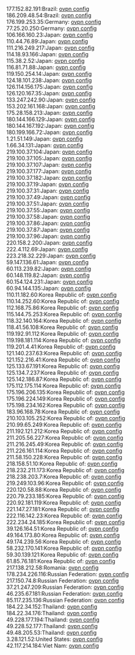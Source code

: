 177.152.82.191:Brazil: [ovpn config](vpn/177_152_82_191.ovpn)  
186.209.48.54:Brazil: [ovpn config](vpn/186_209_48_54.ovpn)  
176.199.253.35:Germany: [ovpn config](vpn/176_199_253_35.ovpn)  
77.25.20.250:Germany: [ovpn config](vpn/77_25_20_250.ovpn)  
106.166.160.23:Japan: [ovpn config](vpn/106_166_160_23.ovpn)  
110.44.76.89:Japan: [ovpn config](vpn/110_44_76_89.ovpn)  
111.216.249.217:Japan: [ovpn config](vpn/111_216_249_217.ovpn)  
114.18.93.166:Japan: [ovpn config](vpn/114_18_93_166.ovpn)  
115.38.2.52:Japan: [ovpn config](vpn/115_38_2_52.ovpn)  
116.81.71.88:Japan: [ovpn config](vpn/116_81_71_88.ovpn)  
119.150.254.14:Japan: [ovpn config](vpn/119_150_254_14.ovpn)  
124.18.101.238:Japan: [ovpn config](vpn/124_18_101_238.ovpn)  
126.114.156.175:Japan: [ovpn config](vpn/126_114_156_175.ovpn)  
126.120.167.35:Japan: [ovpn config](vpn/126_120_167_35.ovpn)  
133.247.242.90:Japan: [ovpn config](vpn/133_247_242_90.ovpn)  
153.202.161.168:Japan: [ovpn config](vpn/153_202_161_168.ovpn)  
175.28.158.213:Japan: [ovpn config](vpn/175_28_158_213.ovpn)  
180.144.166.129:Japan: [ovpn config](vpn/180_144_166_129.ovpn)  
180.144.167.192:Japan: [ovpn config](vpn/180_144_167_192.ovpn)  
180.199.166.72:Japan: [ovpn config](vpn/180_199_166_72.ovpn)  
1.21.51.149:Japan: [ovpn config](vpn/1_21_51_149.ovpn)  
1.66.34.131:Japan: [ovpn config](vpn/1_66_34_131.ovpn)  
219.100.37.104:Japan: [ovpn config](vpn/219_100_37_104.ovpn)  
219.100.37.105:Japan: [ovpn config](vpn/219_100_37_105.ovpn)  
219.100.37.107:Japan: [ovpn config](vpn/219_100_37_107.ovpn)  
219.100.37.177:Japan: [ovpn config](vpn/219_100_37_177.ovpn)  
219.100.37.182:Japan: [ovpn config](vpn/219_100_37_182.ovpn)  
219.100.37.19:Japan: [ovpn config](vpn/219_100_37_19.ovpn)  
219.100.37.31:Japan: [ovpn config](vpn/219_100_37_31.ovpn)  
219.100.37.49:Japan: [ovpn config](vpn/219_100_37_49.ovpn)  
219.100.37.51:Japan: [ovpn config](vpn/219_100_37_51.ovpn)  
219.100.37.55:Japan: [ovpn config](vpn/219_100_37_55.ovpn)  
219.100.37.58:Japan: [ovpn config](vpn/219_100_37_58.ovpn)  
219.100.37.86:Japan: [ovpn config](vpn/219_100_37_86.ovpn)  
219.100.37.87:Japan: [ovpn config](vpn/219_100_37_87.ovpn)  
219.100.37.96:Japan: [ovpn config](vpn/219_100_37_96.ovpn)  
220.158.2.200:Japan: [ovpn config](vpn/220_158_2_200.ovpn)  
222.4.112.69:Japan: [ovpn config](vpn/222_4_112_69.ovpn)  
223.218.32.229:Japan: [ovpn config](vpn/223_218_32_229.ovpn)  
59.147.136.61:Japan: [ovpn config](vpn/59_147_136_61.ovpn)  
60.113.239.82:Japan: [ovpn config](vpn/60_113_239_82.ovpn)  
60.148.119.82:Japan: [ovpn config](vpn/60_148_119_82.ovpn)  
60.154.124.231:Japan: [ovpn config](vpn/60_154_124_231.ovpn)  
60.94.144.135:Japan: [ovpn config](vpn/60_94_144_135.ovpn)  
110.11.182.60:Korea Republic of: [ovpn config](vpn/110_11_182_60.ovpn)  
110.14.252.60:Korea Republic of: [ovpn config](vpn/110_14_252_60.ovpn)  
112.168.75.86:Korea Republic of: [ovpn config](vpn/112_168_75_86.ovpn)  
115.144.75.253:Korea Republic of: [ovpn config](vpn/115_144_75_253.ovpn)  
118.32.140.164:Korea Republic of: [ovpn config](vpn/118_32_140_164.ovpn)  
118.41.56.108:Korea Republic of: [ovpn config](vpn/118_41_56_108.ovpn)  
119.192.91.112:Korea Republic of: [ovpn config](vpn/119_192_91_112.ovpn)  
119.198.181.114:Korea Republic of: [ovpn config](vpn/119_198_181_114.ovpn)  
119.201.4.41:Korea Republic of: [ovpn config](vpn/119_201_4_41.ovpn)  
121.140.237.63:Korea Republic of: [ovpn config](vpn/121_140_237_63.ovpn)  
121.152.216.41:Korea Republic of: [ovpn config](vpn/121_152_216_41.ovpn)  
125.133.67.191:Korea Republic of: [ovpn config](vpn/125_133_67_191.ovpn)  
125.134.7.237:Korea Republic of: [ovpn config](vpn/125_134_7_237.ovpn)  
125.142.186.87:Korea Republic of: [ovpn config](vpn/125_142_186_87.ovpn)  
175.112.175.114:Korea Republic of: [ovpn config](vpn/175_112_175_114.ovpn)  
175.196.206.135:Korea Republic of: [ovpn config](vpn/175_196_206_135.ovpn)  
175.196.224.149:Korea Republic of: [ovpn config](vpn/175_196_224_149.ovpn)  
175.198.234.162:Korea Republic of: [ovpn config](vpn/175_198_234_162.ovpn)  
183.96.168.78:Korea Republic of: [ovpn config](vpn/183_96_168_78.ovpn)  
210.103.105.252:Korea Republic of: [ovpn config](vpn/210_103_105_252.ovpn)  
210.99.65.249:Korea Republic of: [ovpn config](vpn/210_99_65_249.ovpn)  
211.192.121.212:Korea Republic of: [ovpn config](vpn/211_192_121_212.ovpn)  
211.205.56.227:Korea Republic of: [ovpn config](vpn/211_205_56_227.ovpn)  
211.216.245.49:Korea Republic of: [ovpn config](vpn/211_216_245_49.ovpn)  
211.226.161.114:Korea Republic of: [ovpn config](vpn/211_226_161_114.ovpn)  
211.58.150.228:Korea Republic of: [ovpn config](vpn/211_58_150_228.ovpn)  
218.158.51.10:Korea Republic of: [ovpn config](vpn/218_158_51_10.ovpn)  
218.232.211.173:Korea Republic of: [ovpn config](vpn/218_232_211_173.ovpn)  
218.238.203.7:Korea Republic of: [ovpn config](vpn/218_238_203_7.ovpn)  
219.249.103.96:Korea Republic of: [ovpn config](vpn/219_249_103_96.ovpn)  
220.120.58.88:Korea Republic of: [ovpn config](vpn/220_120_58_88.ovpn)  
220.79.233.185:Korea Republic of: [ovpn config](vpn/220_79_233_185.ovpn)  
220.92.181.119:Korea Republic of: [ovpn config](vpn/220_92_181_119.ovpn)  
221.147.27.181:Korea Republic of: [ovpn config](vpn/221_147_27_181.ovpn)  
222.116.142.23:Korea Republic of: [ovpn config](vpn/222_116_142_23.ovpn)  
222.234.24.185:Korea Republic of: [ovpn config](vpn/222_234_24_185.ovpn)  
39.126.164.51:Korea Republic of: [ovpn config](vpn/39_126_164_51.ovpn)  
49.164.173.80:Korea Republic of: [ovpn config](vpn/49_164_173_80.ovpn)  
49.174.239.56:Korea Republic of: [ovpn config](vpn/49_174_239_56.ovpn)  
58.232.170.141:Korea Republic of: [ovpn config](vpn/58_232_170_141.ovpn)  
59.30.139.121:Korea Republic of: [ovpn config](vpn/59_30_139_121.ovpn)  
61.85.76.181:Korea Republic of: [ovpn config](vpn/61_85_76_181.ovpn)  
217.138.212.58:Romania: [ovpn config](vpn/217_138_212_58.ovpn)  
178.234.226.116:Russian Federation: [ovpn config](vpn/178_234_226_116.ovpn)  
217.150.74.8:Russian Federation: [ovpn config](vpn/217_150_74_8.ovpn)  
37.21.247.209:Russian Federation: [ovpn config](vpn/37_21_247_209.ovpn)  
46.235.67.181:Russian Federation: [ovpn config](vpn/46_235_67_181.ovpn)  
85.117.235.136:Russian Federation: [ovpn config](vpn/85_117_235_136.ovpn)  
184.22.34.152:Thailand: [ovpn config](vpn/184_22_34_152.ovpn)  
184.22.34.176:Thailand: [ovpn config](vpn/184_22_34_176.ovpn)  
49.228.177.194:Thailand: [ovpn config](vpn/49_228_177_194.ovpn)  
49.228.52.177:Thailand: [ovpn config](vpn/49_228_52_177.ovpn)  
49.48.205.53:Thailand: [ovpn config](vpn/49_48_205_53.ovpn)  
3.28.121.52:United States: [ovpn config](vpn/3_28_121_52.ovpn)  
42.117.214.184:Viet Nam: [ovpn config](vpn/42_117_214_184.ovpn)  
